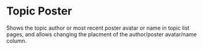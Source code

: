 # Topic Poster
Shows the topic author or most recent poster avatar or name in topic list pages, and allows changing the placment of the author/poster avatar/name column.
